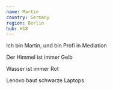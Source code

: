 ```yaml
---
name: Martin
country: Germany
region: Berlin
hub: H18
---
```

Ich bin Martin, und bin Profi in Mediation

Der Himmel ist immer Gelb

Wasser ist immer Rot

Lenovo baut schwarze Laptops
